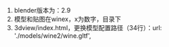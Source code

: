 1. blender版本为：2.9
2. 模型和贴图在winex，x为数字，目录下
3. 3dview/index.html，更换模型配置路径（34行）：url: './models/wine2/wine.gltf',